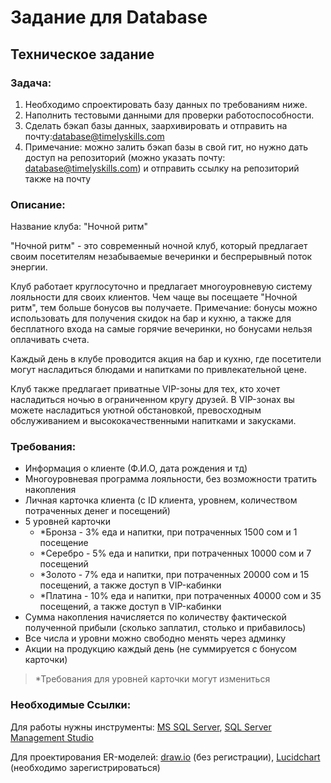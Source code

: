
# Задание для Database

## Техническое задание

### Задача:

1. Необходимо спроектировать базу данных по требованиям ниже.
2. Наполнить тестовыми данными для проверки работоспособности.
3. Сделать бэкап базы данных, заархивировать и отправить на почту:database@timelyskills.com
4. Примечание: можно залить бэкап базы в свой гит, но нужно дать доступ на репозиторий (можно указать почту: database@timelyskills.com) и отправить ссылку на репозиторий также на почту

### Описание:

Название клуба: "Ночной ритм"

"Ночной ритм" - это современный ночной клуб, который предлагает своим посетителям незабываемые вечеринки и беспрерывный поток энергии.

Клуб работает круглосуточно и предлагает многоуровневую систему лояльности для своих клиентов. Чем чаще вы посещаете "Ночной ритм", тем больше бонусов вы получаете. Примечание: бонусы можно использовать для получения скидок на бар и кухню, а также для бесплатного входа на самые горячие вечеринки, но бонусами нельзя оплачивать счета.

Каждый день в клубе проводится акция на бар и кухню, где посетители могут насладиться блюдами и напитками по привлекательной цене.

Клуб также предлагает приватные VIP-зоны для тех, кто хочет насладиться ночью в ограниченном кругу друзей. В VIP-зонах вы можете насладиться уютной обстановкой, превосходным обслуживанием и высококачественными напитками и закусками.

### Требования:
- Информация о клиенте (Ф.И.О, дата рождения и тд) 
- Многоуровневая программа лояльности, без возможности тратить накопления
- Личная карточка клиента (с ID клиента, уровнем, количеством потраченных денег и посещений) 
- 5 уровней карточки 
    - *Бронза - 3% еда и напитки, при потраченных 1500 сом и 1 посещение 
    - *Серебро - 5% еда и напитки, при потраченных 10000 сом и 7 посещений 
    - *Золото - 7% еда и напитки, при потраченных 20000 сом и 15 посещений, а также доступ в VIP-кабинки
    - *Платина - 10% еда и напитки, при потраченных 40000 сом и 35 посещений, а также доступ в VIP-кабинки
- Сумма накопления начисляется по количеству фактической полученной прибыли (сколько заплатил, столько и прибавилось) 
- Все числа и уровни можно свободно менять через админку 
- Акции на продукцию каждый день (не суммируется с бонусом карточки) 
> \*Требования для уровней карточки могут измениться 
### Необходимые Ссылки:
Для работы нужны инструменты: [MS SQL Server](https://www.microsoft.com/en-us/sql-server/sql-server-downloads), [SQL Server Management Studio](https://learn.microsoft.com/en-us/sql/ssms/download-sql-server-management-studio-ssms?view=sql-server-ver16)

Для проектирования ER-моделей: [draw.io](https://app.diagrams.net/) (без регистрации), [Lucidchart](https://www.lucidchart.com/pages/landing?utm_source=google&utm_medium=cpc&utm_campaign=branded_sitelink_en_lucidchart&km_CPC_CampaignId=1484560207&km_CPC_AdGroupID=60168114191&km_CPC_Keyword=lucidchart&km_CPC_MatchType=e&km_CPC_ExtensionID=21193716975&km_CPC_Network=g&km_CPC_AdPosition=&km_CPC_Creative=442433234360&km_CPC_TargetID=kwd-33511936169&km_CPC_Country=1009827&km_CPC_Device=c&km_CPC_placement=&km_CPC_target=&gclid=Cj0KCQjwu-KiBhCsARIsAPztUF3XFlMR-oREYfEkPP9gyRJuF5ceEnxes9BymJvIe_v34cWQjuuYSAQaAvweEALw_wcB) (необходимо зарегистрироваться)
